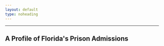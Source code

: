 ```yaml
---
layout: default
type: noheading
---
```

   <hr class="section-heading-spacer">
   <div class="clearfix"></div>

<h2 id="admissions" class="offset">A Profile of Florida's Prison Admissions</h2>

